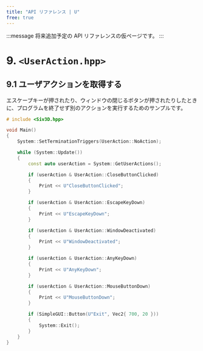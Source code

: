 ```yaml
---
title: "API リファレンス | U"
free: true
---
```


:::message
将来追加予定の API リファレンスの仮ページです。
:::

# 9. `<UserAction.hpp>`

## 9.1 ユーザアクションを取得する
エスケープキーが押されたり、ウィンドウの閉じるボタンが押されたりしたときに、プログラムを終了せず別のアクションを実行するためのサンプルです。

```cpp
# include <Siv3D.hpp>

void Main()
{
	System::SetTerminationTriggers(UserAction::NoAction);

	while (System::Update())
	{
		const auto userAction = System::GetUserActions();

		if (userAction & UserAction::CloseButtonClicked)
		{
			Print << U"CloseButtonClicked";
		}

		if (userAction & UserAction::EscapeKeyDown)
		{
			Print << U"EscapeKeyDown";
		}

		if (userAction & UserAction::WindowDeactivated)
		{
			Print << U"WindowDeactivated";
		}

		if (userAction & UserAction::AnyKeyDown)
		{
			Print << U"AnyKeyDown";
		}

		if (userAction & UserAction::MouseButtonDown)
		{
			Print << U"MouseButtonDown";
		}

		if (SimpleGUI::Button(U"Exit", Vec2{ 700, 20 }))
		{
			System::Exit();
		}
	}
}
```
